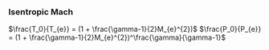 
### Isentropic Mach
$\frac{T_0}{T_{e}} = (1 + \frac{\gamma-1}{2}M_{e}^{2})$
$\frac{P_0}{P_{e}} = (1 + \frac{\gamma-1}{2}M_{e}^{2})^\frac{\gamma}{\gamma-1}$ 